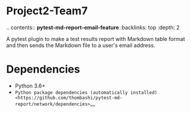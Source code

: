 # Project2-Team7

.. contents:: **pytest-md-report-email-feature**
   :backlinks: top
   :depth: 2


A pytest plugin to make a test results report with Markdown table format and then sends the Markdown file to a user's email address.


Dependencies
============================================
- Python 3.6+
- `Python package dependencies (automatically installed) <https://github.com/thombashi/pytest-md-report/network/dependencies>`__

